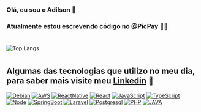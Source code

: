 
### Olá, eu sou o Adilson 🤚

### Atualmente estou escrevendo código no [@PicPay](https://picpay.pulpa.com.br/) 🧑‍💻


#
![Top Langs](https://github-readme-stats.vercel.app/api/top-langs/?username=devadilson&hide_progress=true)

#
## Algumas das tecnologias que utilizo no meu dia, para saber mais visite meu [Linkedin](https://www.linkedin.com/in/adilson-cardoso-barbosa-bb039234/)  🔗

[![Debian](https://img.shields.io/badge/Debian-A81D33?style=for-the-badge&logo=debian&logoColor=white)](https://www.linkedin.com/in/adilson-cardoso-barbosa-bb039234/)
[![AWS](https://img.shields.io/badge/Amazon_AWS-FF9900?style=for-the-badge&logo=amazonaws&logoColor=white)](https://www.linkedin.com/in/adilson-cardoso-barbosa-bb039234/)
[![ReactNative](https://img.shields.io/badge/React_Native-20232A?style=for-the-badge&logo=react&logoColor=61DAFB)](https://www.linkedin.com/in/adilson-cardoso-barbosa-bb039234/)
[![React](https://img.shields.io/badge/React-20232A?style=for-the-badge&logo=react&logoColor=61DAFB)](https://www.linkedin.com/in/adilson-cardoso-barbosa-bb039234/)
[![JavaScript](https://img.shields.io/badge/JavaScript-F7DF1E?style=for-the-badge&logo=javascript&logoColor=black)](https://www.linkedin.com/in/adilson-cardoso-barbosa-bb039234/)
[![TypeScript](https://img.shields.io/badge/TypeScript-007ACC?style=for-the-badge&logo=typescript&logoColor=white)](https://www.linkedin.com/in/adilson-cardoso-barbosa-bb039234/)
[![Node](https://img.shields.io/badge/Node.js-43853D?style=for-the-badge&logo=node.js&logoColor=white)](https://www.linkedin.com/in/adilson-cardoso-barbosa-bb039234/)
[![SpringBoot](https://img.shields.io/badge/Spring-6DB33F?style=for-the-badge&logo=spring&logoColor=white)](https://www.linkedin.com/in/adilson-cardoso-barbosa-bb039234/)
[![Laravel](https://img.shields.io/badge/Laravel-FF2D20?style=for-the-badge&logo=laravel&logoColor=white)](https://www.linkedin.com/in/adilson-cardoso-barbosa-bb039234/)
[![Postgresql](https://img.shields.io/badge/PostgreSQL-316192?style=for-the-badge&logo=postgresql&logoColor=white)](https://www.linkedin.com/in/adilson-cardoso-barbosa-bb039234/)
[![PHP](https://img.shields.io/badge/PHP-777BB4?style=for-the-badge&logo=php&logoColor=white)](https://www.linkedin.com/in/adilson-cardoso-barbosa-bb039234/)
[![JAVA](https://img.shields.io/badge/JAVA-FF0000?style=for-the-badge&logo=java&logoColor=white)](https://www.linkedin.com/in/adilson-cardoso-barbosa-bb039234/)

